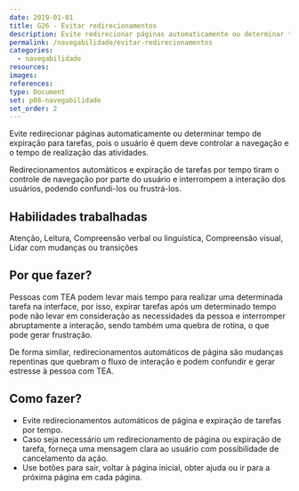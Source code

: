 ```yaml
---
date: 2019-01-01
title: G26 - Evitar redirecionamentos
description: Evite redirecionar páginas automaticamente ou determinar tempo de expiração para tarefas, pois o usuário é quem deve controlar a navegação e o tempo de realização das atividades.
permalink: /navegabilidade/evitar-redirecionamentos
categories:
  - navegabilidade
resources:
images:
references:
type: Document
set: p08-navegabilidade
set_order: 2
---
```


Evite redirecionar páginas automaticamente ou determinar tempo de expiração para tarefas, pois o usuário é quem deve controlar a navegação e o tempo de realização das atividades.

Redirecionamentos automáticos e expiração de tarefas por tempo tiram o controle de navegação por parte do usuário e interrompem a interação dos usuários, podendo confundi-los ou frustrá-los.

## Habilidades trabalhadas

Atenção, Leitura, Compreensão verbal ou linguística, Compreensão visual, Lidar com mudanças ou transições

## Por que fazer?

Pessoas com TEA podem levar mais tempo para realizar uma determinada tarefa na interface, por isso, expirar tarefas após um determinado tempo pode não levar em consideração as necessidades da pessoa e interromper abruptamente a interação, sendo também uma quebra de rotina, o que pode gerar frustração.

De forma similar, redirecionamentos automáticos de página são mudanças repentinas que quebram o fluxo de interação e podem confundir e gerar estresse à pessoa com TEA.

## Como fazer?

- Evite redirecionamentos automáticos de página e expiração de tarefas por tempo.
- Caso seja necessário um redirecionamento de página ou expiração de tarefa, forneça uma mensagem clara ao usuário com possibilidade de cancelamento da ação.
- Use botões para sair, voltar à página inicial, obter ajuda ou ir para a próxima página em cada página.
